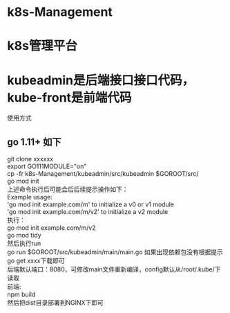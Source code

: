 # k8s-Management
# k8s管理平台
# kubeadmin是后端接口接口代码，kube-front是前端代码
使用方式  
## go 1.11+ 如下
git clone xxxxxx  
export GO111MODULE="on"  
cp -fr  k8s-Management/kubeadmin/src/kubeadmin $GOROOT/src/  
go mod init  
上述命令执行后可能会后后续提示操作如下：  
Example usage:  
	'go mod init example.com/m' to initialize a v0 or v1 module  
	'go mod init example.com/m/v2' to initialize a v2 module  
执行：  
go mod init example.com/m/v2  
go mod tidy  
然后执行run  
go run $GOROOT/src/kubeadmin/main/main.go
如果出现依赖包没有根据提示go get xxxx下载即可  
后端默认端口：8080，可修改main文件重新编译，config默认从/root/.kube/下读取  
前端:  
npm build   
然后把dist目录部署到NGINX下即可  
